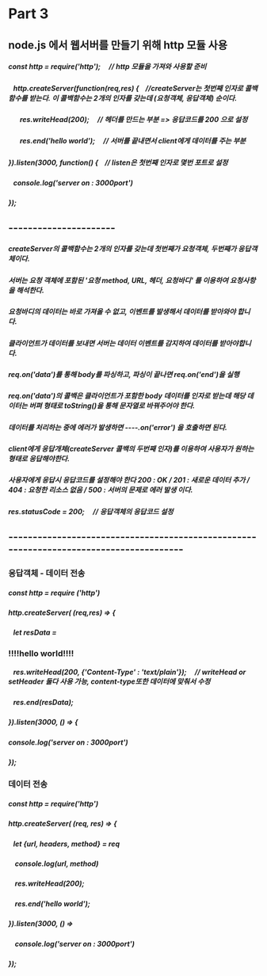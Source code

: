 # Part 3
## node.js 에서 웹서버를 만들기 위해 http 모듈 사용
##### const http = require('http');             &nbsp;&nbsp;&nbsp;  // http 모듈을 가져와 사용할 준비
##### &nbsp;&nbsp;&nbsp;http.createServer(function(req,res) {   &nbsp;&nbsp;&nbsp;//createServer는 첫번째 인자로 콜백함수를 받는다. 이 콜백함수는 2개의 인자를 갖는데 (요청객체, 응답객체) 순이다.
##### &nbsp;&nbsp;&nbsp;&nbsp;&nbsp;&nbsp;     res.writeHead(200);               &nbsp;&nbsp;&nbsp; // 헤더를 만드는 부분 => 응답코드를 200 으로 설정
##### &nbsp;&nbsp;&nbsp;&nbsp;&nbsp;&nbsp;     res.end('hello world');           &nbsp;&nbsp;&nbsp;   // 서버를 끝내면서 client에게 데이터를 주는 부분
##### }).listen(3000, function() { &nbsp;&nbsp;&nbsp;// listen은 첫번째 인자로 몇번 포트로 설정
#####      &nbsp;&nbsp;&nbsp;console.log('server on : 3000port') 
##### }); 
## ----------------------
##### createServer의 콜백함수는 2개의 인자를 갖는데 첫번째가 요청객체, 두번째가 응답객체이다.
##### 서버는 요청 객체에 포함된 '요청 method, URL, 헤더, 요청바디' 를 이용하여 요청사항을 해석한다.
##### 요청바디의 데이터는 바로 가져올 수 없고, 이벤트를 발생해서 데이터를 받아와야 합니다. 
##### 클라이언트가 데이터를 보내면 서버는 데이터 이벤트를 감지하여 데이터를 받아야합니다.
##### req.on('data')를 통해 body를 파싱하고, 파싱이 끝나면 req.on('end')을 실행
##### req.on('data')의 콜백은 클라이언트가 포함한 body 데이터를 인자로 받는데 해당 데이터는 버펴 형태로 toString()을 통해 문자열로 바꿔주어야 한다.
##### 데이터를 처리하는 중에 에러가 발생하면 ----.on('error') 을 호출하면 된다.
##### client에게 응답개체(createServer 콜백의 두번째 인자)를 이용하여 사용자가 원하는 형태로 응답해야한다.
##### 사용자에게 응답시 응답코드를 설정해야 한다  200 : OK / 201 : 새로운 데이터 추가 / 404 : 요청한 리소스 없음 / 500 : 서버의 문제로 에러 발생 이다.
##### res.statusCode = 200;  &nbsp;&nbsp;&nbsp; // 응답객체의 응답코드 설정 
## ---------------------------------------------------------------------------------------
### 응답객체 - 데이터 전송
##### const http = require ('http')
##### http.createServer( (req,res) => {
##### &nbsp;&nbsp;&nbsp;let resData =<html><body><h3>!!!!hello world!!!!</h3></body></html>
##### &nbsp;&nbsp;&nbsp;res.writeHead(200, {'Content-Type' : 'text/plain'}); &nbsp;&nbsp;&nbsp; // writeHead or setHeader 둘다 사용 가능, content-type또한 데이터에 맞춰서 수정 
##### &nbsp;&nbsp;&nbsp;res.end(resData);
##### }).listen(3000, () => {
##### console.log('server on : 3000port')
##### });
### 데이터 전송
##### const http = require('http')
##### http.createServer( (req, res) => {
##### &nbsp;&nbsp;&nbsp;let {url, headers, method} = req
##### &nbsp;&nbsp;&nbsp; console.log(url, method)
##### &nbsp;&nbsp;&nbsp; res.writeHead(200);
##### &nbsp;&nbsp;&nbsp; res.end('hello world');
##### }).listen(3000, () => 
##### &nbsp;&nbsp;&nbsp; console.log('server on : 3000port')
##### });
